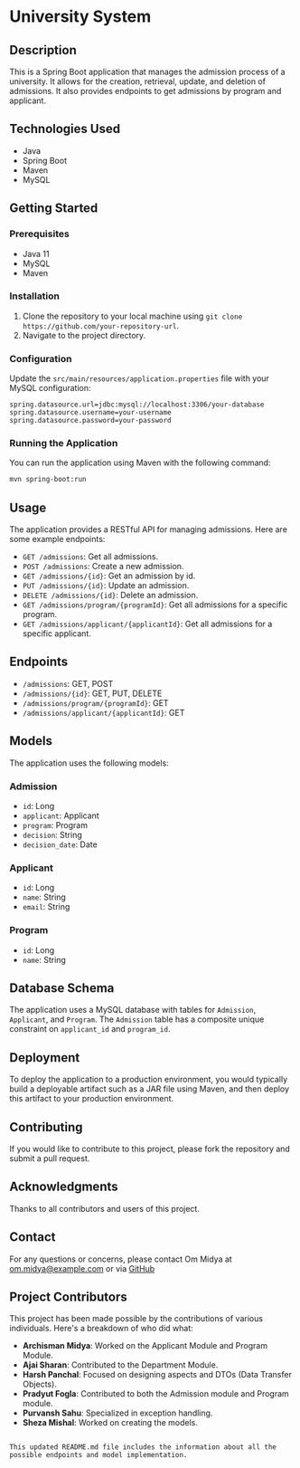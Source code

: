 # University System

## Description
This is a Spring Boot application that manages the admission process of a university. It allows for the creation, retrieval, update, and deletion of admissions. It also provides endpoints to get admissions by program and applicant.

## Technologies Used
- Java
- Spring Boot
- Maven
- MySQL

## Getting Started

### Prerequisites
- Java 11
- MySQL
- Maven

### Installation
1. Clone the repository to your local machine using `git clone https://github.com/your-repository-url`.
2. Navigate to the project directory.

### Configuration
Update the `src/main/resources/application.properties` file with your MySQL configuration:
```properties
spring.datasource.url=jdbc:mysql://localhost:3306/your-database
spring.datasource.username=your-username
spring.datasource.password=your-password
```

### Running the Application
You can run the application using Maven with the following command:
```bash
mvn spring-boot:run
```

## Usage
The application provides a RESTful API for managing admissions. Here are some example endpoints:

- `GET /admissions`: Get all admissions.
- `POST /admissions`: Create a new admission.
- `GET /admissions/{id}`: Get an admission by id.
- `PUT /admissions/{id}`: Update an admission.
- `DELETE /admissions/{id}`: Delete an admission.
- `GET /admissions/program/{programId}`: Get all admissions for a specific program.
- `GET /admissions/applicant/{applicantId}`: Get all admissions for a specific applicant.

## Endpoints
- `/admissions`: GET, POST
- `/admissions/{id}`: GET, PUT, DELETE
- `/admissions/program/{programId}`: GET
- `/admissions/applicant/{applicantId}`: GET

## Models
The application uses the following models:

### Admission
- `id`: Long
- `applicant`: Applicant
- `program`: Program
- `decision`: String
- `decision_date`: Date

### Applicant
- `id`: Long
- `name`: String
- `email`: String

### Program
- `id`: Long
- `name`: String

## Database Schema
The application uses a MySQL database with tables for `Admission`, `Applicant`, and `Program`. The `Admission` table has a composite unique constraint on `applicant_id` and `program_id`.

## Deployment
To deploy the application to a production environment, you would typically build a deployable artifact such as a JAR file using Maven, and then deploy this artifact to your production environment.

## Contributing
If you would like to contribute to this project, please fork the repository and submit a pull request.

## Acknowledgments
Thanks to all contributors and users of this project.

## Contact
For any questions or concerns, please contact Om Midya at om.midya@example.com or via [GitHub](https://github.com/om-midya)

## Project Contributors
This project has been made possible by the contributions of various individuals. Here's a breakdown of who did what:

- **Archisman Midya**: Worked on the Applicant Module and Program Module.
- **Ajai Sharan**: Contributed to the Department Module.
- **Harsh Panchal**: Focused on designing aspects and DTOs (Data Transfer Objects).
- **Pradyut Fogla**: Contributed to both the Admission module and Program module.
- **Purvansh Sahu**: Specialized in exception handling.
- **Sheza Mishal**: Worked on creating the models.
```

This updated README.md file includes the information about all the possible endpoints and model implementation.
